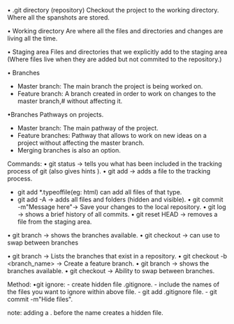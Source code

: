 • .git directory (repository)
Checkout the project to the working directory.
Where all the spanshots are stored.

• Working directory
Are where all the files and directories and changes are living all the time.

• Staging area
Files and directories that we explicitly add to the staging area
(Where files live when they are added but not commited to the repository.)


• Branches
 - Master branch: The main branch the project is being worked on.
 - Feature branch: A branch created in order to work on changes to the master branch,#
   without affecting it.


•Branches
Pathways on projects. 
 - Master branch: The main pathway of the project.
 - Feature branches: Pathway that allows to work on new ideas on a project 
   without affecting the master branch.
 - Merging branches is also an option.

Commands:
• git status -> tells you what has been included in the tracking process of git (also gives hints ).
• git add -> adds a file to the tracking process.
 - git add *.typeoffile(eg: html) can add all files of that type.
 - git add -A -> adds all files and folders (hidden and visible).
• git commit -m"Message here"-> Save your changes to the local repository.
• git log -> shows a brief history of all commits.
• git reset HEAD <file> -> removes a file from the staging area. 

• git branch -> shows the branches available.
• git checkout -> can use to swap between branches


• git branch -> Lists the branches that exist in a repository.
• git checkout -b <branch_name> -> Create a feature branch.
• git branch -> shows the branches available.
• git checkout -> Ability to swap between branches.


Method: 
•git ignore: 
       - create hidden file .gitignore.
       - include the names of the files you want to ignore within above file.
       - git add .gitignore file.
       - git commit -m"Hide files".


note: adding a . before the name creates a hidden file.